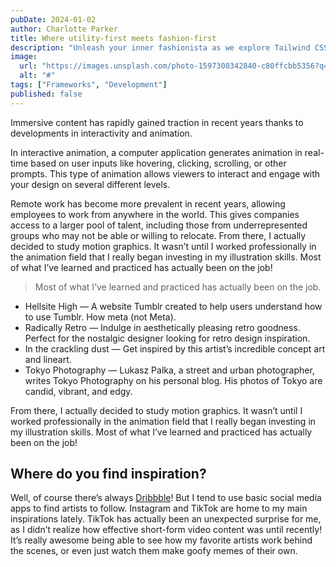```yaml
---
pubDate: 2024-01-02
author: Charlotte Parker
title: Where utility-first meets fashion-first
description: "Unleash your inner fashionista as we explore Tailwind CSS – the runway-ready framework that believes every website deserves to strut its stuff. Glam up your astro.js projects with style!"
image:
  url: "https://images.unsplash.com/photo-1597300342840-c80ffcbb5356?q=80&w=2787&auto=format&fit=crop&ixlib=rb-4.0.3&ixid=M3wxMjA3fDB8MHxwaG90by1wYWdlfHx8fGVufDB8fHx8fA%3D%3D"
  alt: "#"
tags: ["Frameworks", "Development"]
published: false
---
```


Immersive content has rapidly gained traction in recent years thanks to developments in interactivity and animation.

In interactive animation, a computer application generates animation in real-time based on user inputs like hovering, clicking, scrolling, or other prompts. This type of animation allows viewers to interact and engage with your design on several different levels.

Remote work has become more prevalent in recent years, allowing employees to work from anywhere in the world. This gives companies access to a larger pool of talent, including those from underrepresented groups who may not be able or willing to relocate.
From there, I actually decided to study motion graphics. It wasn’t until I worked professionally in the animation field that I really began investing in my illustration skills. Most of what I’ve learned and practiced has actually been on the job!

> Most of what I’ve learned and practiced has actually been on the job.

- Hellsite High — A website Tumblr created to help users understand how to use Tumblr. How meta (not Meta).
- Radically Retro — Indulge in aesthetically pleasing retro goodness. Perfect for the nostalgic designer looking for retro design inspiration.
- In the crackling dust — Get inspired by this artist’s incredible concept art and lineart.
- Tokyo Photography — Lukasz Palka, a street and urban photographer, writes Tokyo Photography on his personal blog. His photos of Tokyo are candid, vibrant, and edgy.

From there, I actually decided to study motion graphics. It wasn’t until I worked professionally in the animation field that I really began investing in my illustration skills. Most of what I’ve learned and practiced has actually been on the job!

## Where do you find inspiration?

Well, of course there’s always [Dribbble](https://www.dribbble.com)! But I tend to use basic social media apps to find artists to follow. Instagram and TikTok are home to my main inspirations lately. TikTok has actually been an unexpected surprise for me, as I didn’t realize how effective short-form video content was until recently! It’s really awesome being able to see how my favorite artists work behind the scenes, or even just watch them make goofy memes of their own.
